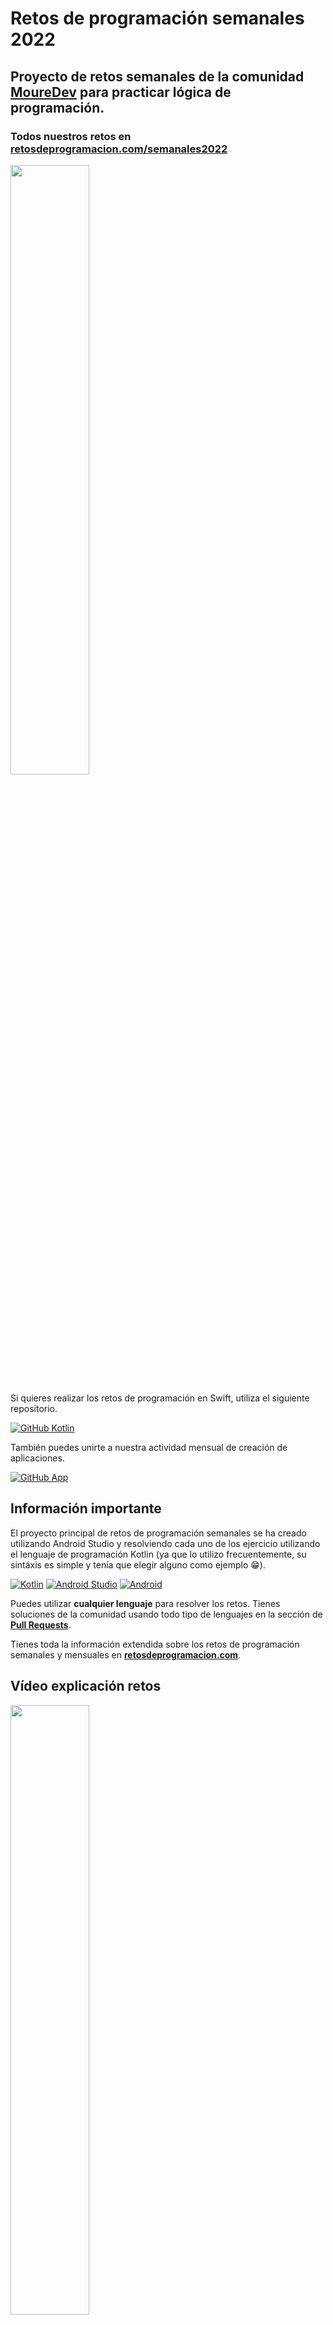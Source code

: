 # Retos de programación semanales 2022
## Proyecto de retos semanales de la comunidad **[MoureDev](https://moure.dev)** para practicar lógica de programación.
### Todos nuestros retos en **[retosdeprogramacion.com/semanales2022](https://retosdeprogramacion.com/semanales2022)**

<a href="https://youtu.be/8HuQXzJl_1I"><img src="http://i3.ytimg.com/vi/8HuQXzJl_1I/maxresdefault.jpg" style="height: 50%; width:50%;"/></a>

Si quieres realizar los retos de programación en Swift, utiliza el siguiente repositorio.

[![GitHub Kotlin](https://img.shields.io/github/stars/mouredev/Weekly-Challenge-2022-Swift?label=Repositorio%20retos%20Semanales%20en%20Swift&style=social)](https://github.com/mouredev/Weekly-Challenge-2022-Kotlin)

También puedes unirte a nuestra actividad mensual de creación de aplicaciones.

[![GitHub App](https://img.shields.io/github/stars/mouredev/Monthly-App-Challenge-2022?label=Repositorio%20retos%20Mensuales&style=social)](https://github.com/mouredev/Monthly-App-Challenge-2022)

## Información importante

El proyecto principal de retos de programación semanales se ha creado utilizando Android Studio y resolviendo cada uno de los ejercicio utilizando el lenguaje de programación Kotlin (ya que lo utilizo frecuentemente, su sintáxis es simple y tenía que elegir alguno como ejemplo 😁). 

[![Kotlin](https://img.shields.io/badge/Kotlin-1.5-purple?longCache=true&style=popout-square)](https://kotlinlang.org)
[![Android Studio](https://img.shields.io/badge/Android_Studio-4.2-blue.svg?longCache=true&style=popout-square)](https://developer.android.com/studio)
[![Android](https://img.shields.io/badge/Android-6-green.svg?longCache=true&style=popout-square)](https://www.android.com)

Puedes utilizar **cualquier lenguaje** para resolver los retos. Tienes soluciones de la comunidad usando todo tipo de lenguajes en la sección de **[Pull Requests](https://github.com/mouredev/Weekly-Challenge-2022-Kotlin/pulls)**.

Tienes toda la información extendida sobre los retos de programación semanales y mensuales en **[retosdeprogramacion.com](https://retosdeprogramacion.com/)**.

## Vídeo explicación retos

<a href="https://youtu.be/14v4IINunvY"><img src="http://i3.ytimg.com/vi/14v4IINunvY/maxresdefault.jpg" style="height: 50%; width:50%;"/></a>

## Listado de retos

### [Aquí](https://github.com/mouredev/Weekly-Challenge-2022-Kotlin/tree/main/app/src/main/java/com/mouredev/weeklychallenge2022) tienes un fichero con el enunciado y el código para cada reto

* **#0** - 27/12/21 - [`EL FAMOSO "FIZZ BUZZ"`](https://github.com/mouredev/Weekly-Challenge-2022-Kotlin/blob/main/app/src/main/java/com/mouredev/weeklychallenge2022/Challenge0.kt)
* **#1** - 03/01/22 - [`¿ES UN ANAGRAMA?`](https://github.com/mouredev/Weekly-Challenge-2022-Kotlin/blob/main/app/src/main/java/com/mouredev/weeklychallenge2022/Challenge1.kt)
* **#2** - 10/01/22 - [`LA SUCESIÓN DE FIBONACCI`](https://github.com/mouredev/Weekly-Challenge-2022-Kotlin/blob/main/app/src/main/java/com/mouredev/weeklychallenge2022/Challenge2.kt)
* **#3** - 17/01/22 - [`¿ES UN NÚMERO PRIMO?`](https://github.com/mouredev/Weekly-Challenge-2022-Kotlin/blob/main/app/src/main/java/com/mouredev/weeklychallenge2022/Challenge3.kt)
* **#4** - 24/01/22 - [`ÁREA DE UN POLÍGONO`](https://github.com/mouredev/Weekly-Challenge-2022-Kotlin/blob/main/app/src/main/java/com/mouredev/weeklychallenge2022/Challenge4.kt)
* **#5** - 01/02/22 - [`ASPECT RATIO DE UNA IMAGEN`](https://github.com/mouredev/Weekly-Challenge-2022-Kotlin/blob/main/app/src/main/java/com/mouredev/weeklychallenge2022/Challenge5.kt)
* **#6** - 07/02/22 - [`INVIRTIENDO CADENAS`](https://github.com/mouredev/Weekly-Challenge-2022-Kotlin/blob/main/app/src/main/java/com/mouredev/weeklychallenge2022/Challenge6.kt)
* **#7** - 14/02/22 - [`CONTANDO PALABRAS`](https://github.com/mouredev/Weekly-Challenge-2022-Kotlin/blob/main/app/src/main/java/com/mouredev/weeklychallenge2022/Challenge7.kt)
* **#8** - 18/02/22 - [`DECIMAL A BINARIO`](https://github.com/mouredev/Weekly-Challenge-2022-Kotlin/blob/main/app/src/main/java/com/mouredev/weeklychallenge2022/Challenge8.kt)
* **#9** - 02/03/22 - [`CÓDIGO MORSE`](https://github.com/mouredev/Weekly-Challenge-2022-Kotlin/blob/main/app/src/main/java/com/mouredev/weeklychallenge2022/Challenge9.kt)
* **#10** - 07/03/22 - [`EXPRESIONES EQUILIBRADAS`](https://github.com/mouredev/Weekly-Challenge-2022-Kotlin/blob/main/app/src/main/java/com/mouredev/weeklychallenge2022/Challenge10.kt)
* **#11** - 14/03/22 - [`ELIMINANDO CARACTERES`](https://github.com/mouredev/Weekly-Challenge-2022-Kotlin/blob/main/app/src/main/java/com/mouredev/weeklychallenge2022/Challenge11.kt)
* **#12** - 21/03/22 - [`¿ES UN PALÍNDROMO?`](https://github.com/mouredev/Weekly-Challenge-2022-Kotlin/blob/main/app/src/main/java/com/mouredev/weeklychallenge2022/Challenge12.kt)
* **#13** - 28/03/22 - [`FACTORIAL RECURSIVO`](https://github.com/mouredev/Weekly-Challenge-2022-Kotlin/blob/main/app/src/main/java/com/mouredev/weeklychallenge2022/Challenge13.kt)
* **#14** - 04/04/22 - [`¿ES UN NÚMERO DE ARMSTRONG?`](https://github.com/mouredev/Weekly-Challenge-2022-Kotlin/blob/main/app/src/main/java/com/mouredev/weeklychallenge2022/Challenge14.kt)
* **#15** - 11/04/22 - [`¿CUÁNTOS DÍAS?`](https://github.com/mouredev/Weekly-Challenge-2022-Kotlin/blob/main/app/src/main/java/com/mouredev/weeklychallenge2022/Challenge15.kt)
* **#16** - 18/04/22 - [`EN MAYÚSCULA`](https://github.com/mouredev/Weekly-Challenge-2022-Kotlin/blob/main/app/src/main/java/com/mouredev/weeklychallenge2022/Challenge16.kt)
* **#17** - 25/04/22 - [`LA CARRERA DE OBSTÁCULOS`](https://github.com/mouredev/Weekly-Challenge-2022-Kotlin/blob/main/app/src/main/java/com/mouredev/weeklychallenge2022/Challenge17.kt)
* **#18** - 02/05/22 - [`TRES EN RAYA`](https://github.com/mouredev/Weekly-Challenge-2022-Kotlin/blob/main/app/src/main/java/com/mouredev/weeklychallenge2022/Challenge18.kt)
* **#19** - 09/05/22 - [`CONVERSOR TIEMPO`](https://github.com/mouredev/Weekly-Challenge-2022-Kotlin/blob/main/app/src/main/java/com/mouredev/weeklychallenge2022/Challenge19.kt)
* **#20** - 16/05/22 - [`PARANDO EL TIEMPO`](https://github.com/mouredev/Weekly-Challenge-2022-Kotlin/blob/main/app/src/main/java/com/mouredev/weeklychallenge2022/Challenge20.kt)
* **#21** - 23/05/22 - [`CALCULADORA .TXT` ](https://github.com/mouredev/Weekly-Challenge-2022-Kotlin/blob/main/app/src/main/java/com/mouredev/weeklychallenge2022/Challenge21.kt)
* **#22** - 01/06/22 - [`CONJUNTOS` ](https://github.com/mouredev/Weekly-Challenge-2022-Kotlin/blob/main/app/src/main/java/com/mouredev/weeklychallenge2022/Challenge22.kt)
* **#23** - 07/06/22 - [`MÁXIMO COMÚN DIVISOR Y MÍNIMO COMÚN MÚLTIPLO`](https://github.com/mouredev/Weekly-Challenge-2022-Kotlin/blob/main/app/src/main/java/com/mouredev/weeklychallenge2022/Challenge23.kt) 
* **#24** - 13/06/22 - [`ITERATION MASTER` ](https://github.com/mouredev/Weekly-Challenge-2022-Kotlin/blob/main/app/src/main/java/com/mouredev/weeklychallenge2022/Challenge24.kt)
* **#25** - 20/06/22 - [`PIEDRA, PAPEL, TIJERA` ](https://github.com/mouredev/Weekly-Challenge-2022-Kotlin/blob/main/app/src/main/java/com/mouredev/weeklychallenge2022/Challenge25.kt)
* **#26** - 27/06/22 - [`CUADRADO Y TRIÁNGULO 2D` ](https://github.com/mouredev/Weekly-Challenge-2022-Kotlin/blob/main/app/src/main/java/com/mouredev/weeklychallenge2022/Challenge26.kt)
* **#27** - 07/07/22 - [`VECTORES ORTOGONALES`](https://github.com/mouredev/Weekly-Challenge-2022-Kotlin/blob/main/app/src/main/java/com/mouredev/weeklychallenge2022/Challenge27.kt)
* **#28** - 11/07/22 - [`MÁQUINA EXPENDEDORA`](https://github.com/mouredev/Weekly-Challenge-2022-Kotlin/blob/main/app/src/main/java/com/mouredev/weeklychallenge2022/Challenge28.kt)
* **#29** - 18/07/22 - [`ORDENA LA LISTA`](https://github.com/mouredev/Weekly-Challenge-2022-Kotlin/blob/main/app/src/main/java/com/mouredev/weeklychallenge2022/Challenge29.kt)
* **#30** - 26/07/22 - [`MARCO DE PALABRAS`](https://github.com/mouredev/Weekly-Challenge-2022-Kotlin/blob/main/app/src/main/java/com/mouredev/weeklychallenge2022/Challenge30.kt)
* **#31** - 01/08/22 - [`AÑOS BISIESTOS`](https://github.com/mouredev/Weekly-Challenge-2022-Kotlin/blob/main/app/src/main/java/com/mouredev/weeklychallenge2022/Challenge31.kt)
* **#32** - 08/08/22 - [`EL SEGUNDO`](https://github.com/mouredev/Weekly-Challenge-2022-Kotlin/blob/main/app/src/main/java/com/mouredev/weeklychallenge2022/Challenge32.kt)
* **#33** - 15/08/22 - [`CICLO SEXAGENARIO CHINO`](https://github.com/mouredev/Weekly-Challenge-2022-Kotlin/blob/main/app/src/main/java/com/mouredev/weeklychallenge2022/Challenge33.kt)
* **#34** - 22/08/22 - [`LOS NÚMEROS PERDIDOS`](https://github.com/mouredev/Weekly-Challenge-2022-Kotlin/blob/main/app/src/main/java/com/mouredev/weeklychallenge2022/Challenge34.kt)
* **#35** - 29/08/22 - [`BATALLA POKÉMON`](https://github.com/mouredev/Weekly-Challenge-2022-Kotlin/blob/main/app/src/main/java/com/mouredev/weeklychallenge2022/Challenge35.kt)
* **#36** - 06/09/22 - [`LOS ANILLOS DE PODER`](https://github.com/mouredev/Weekly-Challenge-2022-Kotlin/blob/main/app/src/main/java/com/mouredev/weeklychallenge2022/Challenge36.kt)
* **#37** - 14/09/22 - [`LOS LANZAMIENTOS DE "THE LEGEND OF ZELDA"`](https://github.com/mouredev/Weekly-Challenge-2022-Kotlin/blob/main/app/src/main/java/com/mouredev/weeklychallenge2022/Challenge37.kt)
* **#38** - 19/09/22 - [`BINARIO A DECIMAL`](https://github.com/mouredev/Weekly-Challenge-2022-Kotlin/blob/main/app/src/main/java/com/mouredev/weeklychallenge2022/Challenge38.kt)
* **#39** - 27/09/22 - [`TOP ALGORITMOS: QUICK SORT`](https://github.com/mouredev/Weekly-Challenge-2022-Kotlin/blob/main/app/src/main/java/com/mouredev/weeklychallenge2022/Challenge39.kt)
* **#40** - 03/10/22 - [`TRIÁNGULO DE PASCAL`](https://github.com/mouredev/Weekly-Challenge-2022-Kotlin/blob/main/app/src/main/java/com/mouredev/weeklychallenge2022/Challenge40.kt)
* **#41** - 10/10/22 - [`LA LEY DE OHM`](https://github.com/mouredev/Weekly-Challenge-2022-Kotlin/blob/main/app/src/main/java/com/mouredev/weeklychallenge2022/Challenge41.kt)
* **#42** - 17/10/22 - [`CONVERSOR DE TEMPERATURA`](https://github.com/mouredev/Weekly-Challenge-2022-Kotlin/blob/main/app/src/main/java/com/mouredev/weeklychallenge2022/Challenge42.kt)
* **#43** - 24/10/22 - [`TRUCO O TRATO`](https://github.com/mouredev/Weekly-Challenge-2022-Kotlin/blob/main/app/src/main/java/com/mouredev/weeklychallenge2022/Challenge43.kt)
* **#44** - 02/11/22 - [`BUMERANES`](https://github.com/mouredev/Weekly-Challenge-2022-Kotlin/blob/main/app/src/main/java/com/mouredev/weeklychallenge2022/Challenge44.kt)
* **#45** - 07/11/22 - [`CONTENEDOR DE AGUA`](https://github.com/mouredev/Weekly-Challenge-2022-Kotlin/blob/main/app/src/main/java/com/mouredev/weeklychallenge2022/Challenge45.kt)
* **#46** - 14/11/22 - [`¿DÓNDE ESTÁ EL ROBOT?`](https://github.com/mouredev/Weekly-Challenge-2022-Kotlin/blob/main/app/src/main/java/com/mouredev/weeklychallenge2022/Challenge46.kt)
* **#47** - 21/11/22 - [`VOCAL MÁS COMÚN`](https://github.com/mouredev/Weekly-Challenge-2022-Kotlin/blob/main/app/src/main/java/com/mouredev/weeklychallenge2022/Challenge47.kt)
* **#48** - 28/11/22 - [`EL CALENDARIO DE ADEVIENTO 2022`](https://github.com/mouredev/Weekly-Challenge-2022-Kotlin/blob/main/app/src/main/java/com/mouredev/weeklychallenge2022/Challenge48.kt)
* **#49** - 05/12/22 - [`EL DETECTOR DE HANDLES`](https://github.com/mouredev/Weekly-Challenge-2022-Kotlin/blob/main/app/src/main/java/com/mouredev/weeklychallenge2022/Challenge49.kt)
* **#50** - 12/12/22 - [`LA ENCRIPTACIÓN DE KARACA`](https://github.com/mouredev/Weekly-Challenge-2022-Kotlin/blob/main/app/src/main/java/com/mouredev/weeklychallenge2022/Challenge50.kt)
* **#51** - 19/12/22 - `Publicación nuevo reto...`

<a href="https://youtu.be/ydH_B5KuqGs"><img src="http://i3.ytimg.com/vi/ydH_B5KuqGs/maxresdefault.jpg" style="height: 50%; width:50%;"/></a>

*Corrección retos del 0 al 4 en vídeo*

<a href="https://youtu.be/Y_Gej0lbfD0"><img src="http://i3.ytimg.com/vi/Y_Gej0lbfD0/maxresdefault.jpg" style="height: 50%; width:50%;"/></a>

*Corrección retos del 5 al 10 en vídeo*

<a href="https://youtu.be/YPdhP60Tt08"><img src="http://i3.ytimg.com/vi/YPdhP60Tt08/maxresdefault.jpg" style="height: 50%; width:50%;"/></a>

*Corección retos del 11 al 20 en vídeo*

<a href="https://youtu.be/nOB_4le7718"><img src="http://i3.ytimg.com/vi/nOB_4le7718/maxresdefault.jpg" style="height: 50%; width:50%;"/></a>

*Corección retos del 21 al 30 en vídeo*

<a href="https://youtu.be/8-IOU3Qlgws"><img src="http://i3.ytimg.com/vi/8-IOU3Qlgws/maxresdefault.jpg" style="height: 50%; width:50%;"/></a>

*Corección retos del 31 al 40 en vídeo*

<a href="https://youtu.be/LpnVqgonptI"><img src="http://i3.ytimg.com/vi/LpnVqgonptI/maxresdefault.jpg" style="height: 50%; width:50%;"/></a>

*Corección retos del 41 al 46 en vídeo*

### ¿Cómo puedo participar?

**Puedes hacer libremente un fork del proyecto y trabajar con Git para ir sincronizando las actualizaciones del proyecto.**

* Cada lunes se publicará un nuevo reto de código.
* Cada reto será un nuevo fichero dentro de `app/src/main/java/com/mouredev/weeklychallenge2022` donde se indicará la fecha, el enunciado y la información necesaria para llevarlo a cabo.
* Se comunicará en el canal `#🔁reto-semanal` de [Discord](https://mouredev.com/discord), en directo desde [Twitch](https://twitch.tv/mouredev) y se subirá el enunciado al [repositorio](https://github.com/mouredev/Weekly-Challenge-2022-Kotlin).
* Dispondrás de una semana para resolverlo, preguntar tus dudas, debatir y aportar ayuda en el canal de Discord.
* El lunes siguiente se subirá la resolución al repositorio, se comentará en directo desde Twitch (utilizando alguna solución de entre los asistentes o que se haya realizado una pull request al proyecto) y se añadirá el nuevo reto semanal.
* Comenzará de nuevo el proceso.

	*Si no dispones de un editor de código como Android Studio, puedes usar un playground online ([https://play.kotlinlang.org/](https://play.kotlinlang.org/)) para probar tu código.*
	
	*Si utilizas un editor como Android Studio o semejante, puedes ejecutar el código creando un bloque `fun main() { }` y pulsando el símbolo "play ►" en el lateral.*
	
	> 	fun main() {
	>     
	> 	}
	
#### Puedes apoyar mi trabajo haciendo "☆ Star" en el repo o nominarme a "GitHub Star". ¡Gracias!

[![GitHub Star](https://img.shields.io/badge/GitHub-Nominar_a_star-yellow?style=for-the-badge&logo=github&logoColor=white&labelColor=101010)](https://stars.github.com/nominate/)

Si quieres unirte a nuestra comunidad de desarrollo, aprender programación de Apps, mejorar tus habilidades y ayudar a la continuidad del proyecto, puedes encontrarnos en:

[![Twitch](https://img.shields.io/badge/Twitch-Retos_en_directo-9146FF?style=for-the-badge&logo=twitch&logoColor=white&labelColor=101010)](https://twitch.tv/mouredev)
[![Discord](https://img.shields.io/badge/Discord-Canal_de_chat_para_retos-5865F2?style=for-the-badge&logo=discord&logoColor=white&labelColor=101010)](https://mouredev.com/discord)
[![Link](https://img.shields.io/badge/Links_de_interés-moure.dev-39E09B?style=for-the-badge&logo=Linktree&logoColor=white&labelColor=101010)](https://mouredev.com)

### Cómo trabajar con Git y GitHub de forma colaborativa

Deberás realizar flujos de actualización, sincronización y `pull request` desde tu `fork` del proyecto hacia el principal (habitualmente nombrado como `upstream/main`).
Todo esto se puede hacer desde línea de comandos, pero si prefieres puedes usar clientes gráficos como [GitHub Desktop](https://desktop.github.com/) (muy simple) o [GitKraken](https://www.gitkraken.com/invite/cZWhJq1v) (más avanzado y potente).

* Desde tu repo en la propia web de GitHub podrás realizar muchas acciones.
* Si te resulta más fácil, puedes crear una `branch`(rama) para resolver cada reto y así simplificar la `pull request`. También puedes ignorar ciertos ficheros.
* Resuelve el ejercicio y realiza `commit` y `push` del mismo a tu proyecto.
* Desde GitHub, una vez hecho el `fork` verás opciones como "Contribute" o "Fetch upstream":
	* `Contribute` permite abrir una `pull request`(deberás seleccionar el mío como repositorio base contra el que comparar tu proyecto). Así yo podré ver los ficheros modificados de tu proyecto con la solución a los retos. Intenta que el título de la `pull request` siga esta convención: **"Solución Reto #[número del reto] [Lenguaje]" (Solución Reto #0 Kotlin)**. 
	* `Fetch upstream` permite sincronizar tu proyecto con el original en caso de que se haya actualizado.
* Para sincronizar tu proyecto con el original y mantenerlo actualizado también puedes hacer un `merge commit`, `squash merge` o `rebase`(ten en cuenta que cada uno se comporta de una manera, conservando o no tus propios cambios).
* Una vez se publique el nuevo reto, la solución del anterior, y comente las soluciones, cerraré las pasadas `pull request` para dejar paso a las que se hagan para el nuevo reto.

## ![https://mouredev.com](https://raw.githubusercontent.com/mouredev/mouredev/master/mouredev_emote.png) Hola, mi nombre es Brais Moure.
### Freelance full-stack iOS & Android engineer

[![YouTube Channel Subscribers](https://img.shields.io/youtube/channel/subscribers/UCxPD7bsocoAMq8Dj18kmGyQ?style=social)](https://youtube.com/mouredevapps?sub_confirmation=1)
[![Twitch Status](https://img.shields.io/twitch/status/mouredev?style=social)](https://twitch.com/mouredev)
[![Discord](https://img.shields.io/discord/729672926432985098?style=social&label=Discord&logo=discord)](https://mouredev.com/discord)
[![Twitter Follow](https://img.shields.io/twitter/follow/mouredev?style=social)](https://twitter.com/mouredev)
![GitHub Followers](https://img.shields.io/github/followers/mouredev?style=social)

Soy ingeniero de software desde hace más de 12 años. Desde hace 4 años combino mi trabajo desarrollando Apps con creación de contenido formativo sobre programación y tecnología en diferentes redes sociales como **[@mouredev](https://moure.dev)**.

### En mi perfil de GitHub tienes más información

[![Web](https://img.shields.io/badge/GitHub-MoureDev-14a1f0?style=for-the-badge&logo=github&logoColor=white&labelColor=101010)](https://github.com/mouredev)